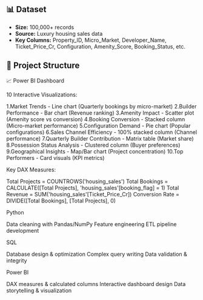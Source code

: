 
## 📊 Dataset
- **Size:** 100,000+ records
- **Source:** Luxury housing sales data
- **Key Columns:** Property_ID, Micro_Market, Developer_Name, Ticket_Price_Cr, Configuration, Amenity_Score, Booking_Status, etc.

## 📁 Project Structure

📈 Power BI Dashboard

10 Interactive Visualizations:

1.Market Trends - Line chart (Quarterly bookings by micro-market)
2.Builder Performance - Bar chart (Revenue ranking)
3.Amenity Impact - Scatter plot (Amenity score vs conversion)
4.Booking Conversion - Stacked column (Micro-market performance)
5.Configuration Demand - Pie chart (Popular configurations)
6.Sales Channel Efficiency - 100% stacked column (Channel performance)
7.Quarterly Builder Contribution - Matrix table (Market share)
8.Possession Status Analysis - Clustered column (Buyer preferences)
9.Geographical Insights - Map/Bar chart (Project concentration)
10.Top Performers - Card visuals (KPI metrics)

Key DAX Measures:

Total Projects = COUNTROWS('housing_sales')
Total Bookings = CALCULATE([Total Projects], 'housing_sales'[booking_flag] = 1)
Total Revenue = SUM('housing_sales'[Ticket_Price_Cr])
Conversion Rate = DIVIDE([Total Bookings], [Total Projects], 0)

Python

Data cleaning with Pandas/NumPy
Feature engineering
ETL pipeline development

SQL

Database design & optimization
Complex query writing
Data validation & integrity

Power BI

DAX measures & calculated columns
Interactive dashboard design
Data storytelling & visualization